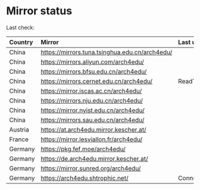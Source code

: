 <script src="./time.js"></script>
# Mirror status
Last check: <script type="text/javascript">localize(1752848806.6617956);</script>

|Country|Mirror|Last update|
|:------|:-----|:----------|
|China|https://mirrors.tuna.tsinghua.edu.cn/arch4edu/|<script type="text/javascript">localize(1752821473);</script>|
|China|https://mirrors.aliyun.com/arch4edu/|<script type="text/javascript">localize(1752821473);</script>|
|China|https://mirrors.bfsu.edu.cn/arch4edu/|<script type="text/javascript">localize(1752821473);</script>|
|China|https://mirrors.cernet.edu.cn/arch4edu/|ReadTimeout|
|China|https://mirror.iscas.ac.cn/arch4edu/|<script type="text/javascript">localize(1752821473);</script>|
|China|https://mirrors.nju.edu.cn/arch4edu/|<script type="text/javascript">localize(1752735372);</script>|
|China|https://mirror.nyist.edu.cn/arch4edu/|<script type="text/javascript">localize(1752778183);</script>|
|China|https://mirrors.sau.edu.cn/arch4edu/|<script type="text/javascript">localize(1752259981);</script>|
|Austria|https://at.arch4edu.mirror.kescher.at/|<script type="text/javascript">localize(1752821473);</script>|
|France|https://mirror.lesviallon.fr/arch4edu/|<script type="text/javascript">localize(1752821473);</script>|
|Germany|https://pkg.fef.moe/arch4edu/|<script type="text/javascript">localize(1752821473);</script>|
|Germany|https://de.arch4edu.mirror.kescher.at/|<script type="text/javascript">localize(1752821473);</script>|
|Germany|https://mirror.sunred.org/arch4edu/|<script type="text/javascript">localize(1752821473);</script>|
|Germany|https://arch4edu.shtrophic.net/|ConnectionError|

<script src="./tablefilter/tablefilter.js"></script>
<script src="./table.js"></script>